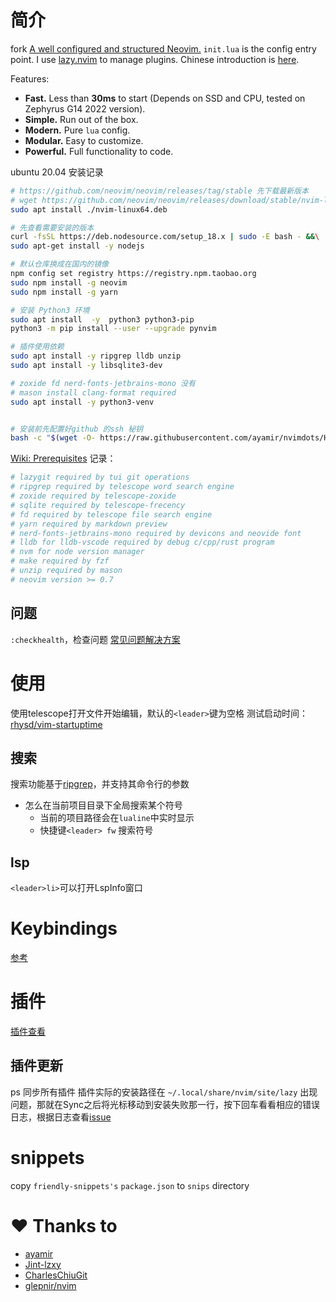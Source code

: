# 简介
fork [A well configured and structured Neovim.](https://github.com/ayamir/nvimdots)
`init.lua` is the config entry point.
I use [lazy.nvim](https://github.com/folke/lazy.nvim) to manage plugins.
Chinese introduction is [here](https://zhuanlan.zhihu.com/p/382092667).

Features:
- **Fast.** Less than **30ms** to start (Depends on SSD and CPU, tested on Zephyrus G14 2022 version).
- **Simple.** Run out of the box.
- **Modern.** Pure `lua` config.
- **Modular.** Easy to customize.
- **Powerful.** Full functionality to code.

ubuntu 20.04 安装记录
```sh
# https://github.com/neovim/neovim/releases/tag/stable 先下载最新版本
# wget https://github.com/neovim/neovim/releases/download/stable/nvim-linux64.deb
sudo apt install ./nvim-linux64.deb

# 先查看需要安装的版本
curl -fsSL https://deb.nodesource.com/setup_18.x | sudo -E bash - &&\
sudo apt-get install -y nodejs

# 默认仓库换成在国内的镜像
npm config set registry https://registry.npm.taobao.org
sudo npm install -g neovim
sudo npm install -g yarn

# 安装 Python3 环境
sudo apt install  -y  python3 python3-pip
python3 -m pip install --user --upgrade pynvim

# 插件使用依赖
sudo apt install -y ripgrep lldb unzip
sudo apt install -y libsqlite3-dev

# zoxide fd nerd-fonts-jetbrains-mono 没有
# mason install clang-format required
sudo apt install -y python3-venv


# 安装前先配置好github 的ssh 秘钥
bash -c "$(wget -O- https://raw.githubusercontent.com/ayamir/nvimdots/HEAD/scripts/install.sh)"
```

[Wiki: Prerequisites](https://github.com/ayamir/nvimdots/wiki/Prerequisites) 记录：
```sh
# lazygit required by tui git operations
# ripgrep required by telescope word search engine
# zoxide required by telescope-zoxide
# sqlite required by telescope-frecency
# fd required by telescope file search engine
# yarn required by markdown preview
# nerd-fonts-jetbrains-mono required by devicons and neovide font
# lldb for lldb-vscode required by debug c/cpp/rust program
# nvm for node version manager
# make required by fzf
# unzip required by mason
# neovim version >= 0.7
```

## 问题
`:checkhealth`，检查问题
[常见问题解决方案](https://github.com/ayamir/nvimdots/wiki/Issues)

# 使用
使用telescope打开文件开始编辑，默认的`<leader>`键为空格
测试启动时间：[rhysd/vim-startuptime](https://github.com/rhysd/vim-startuptime)

## 搜索
搜索功能基于[ripgrep](https://github.com/BurntSushi/ripgrep/blob/master/GUIDE.md)，并支持其命令行的参数

+ 怎么在当前项目目录下全局搜索某个符号
  + 当前的项目路径会在`lualine`中实时显示
  + 快捷键`<leader> fw` 搜索符号

## lsp
`<leader>li>`可以打开LspInfo窗口

# Keybindings
[参考](https://github.com/ayamir/nvimdots/wiki/Keybindings)

# 插件
[插件查看](https://github.com/ayamir/nvimdots/wiki/Plugins)

## 插件更新
<leader>ps 同步所有插件
插件实际的安装路径在 `~/.local/share/nvim/site/lazy`
出现问题，那就在Sync之后将光标移动到安装失败那一行，按下回车看看相应的错误日志，根据日志查看[issue](https://github.com/ayamir/nvimdots/issues)

# snippets
copy `friendly-snippets's` `package.json` to `snips` directory

# ❤️ Thanks to
- [ayamir](https://github.com/ayamir)
- [Jint-lzxy](https://github.com/Jint-lzxy)
- [CharlesChiuGit](https://github.com/CharlesChiuGit)
- [glepnir/nvim](https://github.com/glepnir/nvim)
